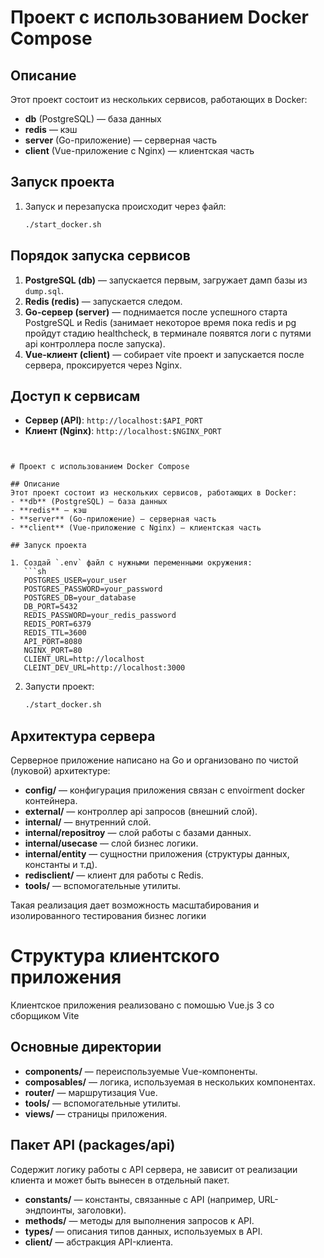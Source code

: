# Проект с использованием Docker Compose

## Описание
Этот проект состоит из нескольких сервисов, работающих в Docker:
- **db** (PostgreSQL) — база данных
- **redis** — кэш
- **server** (Go-приложение) — серверная часть
- **client** (Vue-приложение с Nginx) — клиентская часть

## Запуск проекта

1. Запуск и перезапуска происходит через файл:
   ```sh
   ./start_docker.sh
   ```

## Порядок запуска сервисов

1. **PostgreSQL (db)** — запускается первым, загружает дамп базы из `dump.sql`.
2. **Redis (redis)** — запускается следом.
3. **Go-сервер (server)** — поднимается после успешного старта PostgreSQL и Redis (занимает некоторое время пока redis и pg пройдут стадию healthcheck, в терминале появятся логи с путями api контроллера после запуска).
4. **Vue-клиент (client)** — собирает vite проект и запускается после сервера, проксируется через Nginx.

## Доступ к сервисам
- **Сервер (API)**: `http://localhost:$API_PORT`
- **Клиент (Nginx)**: `http://localhost:$NGINX_PORT`

```


# Проект с использованием Docker Compose

## Описание
Этот проект состоит из нескольких сервисов, работающих в Docker:
- **db** (PostgreSQL) — база данных
- **redis** — кэш
- **server** (Go-приложение) — серверная часть
- **client** (Vue-приложение с Nginx) — клиентская часть

## Запуск проекта

1. Создай `.env` файл с нужными переменными окружения:
   ```sh
   POSTGRES_USER=your_user
   POSTGRES_PASSWORD=your_password
   POSTGRES_DB=your_database
   DB_PORT=5432
   REDIS_PASSWORD=your_redis_password
   REDIS_PORT=6379
   REDIS_TTL=3600
   API_PORT=8080
   NGINX_PORT=80
   CLIENT_URL=http://localhost
   CLEINT_DEV_URL=http://localhost:3000
   ```

2. Запусти проект:
   ```sh
   ./start_docker.sh
   ```

## Архитектура сервера

Серверное приложение написано на Go и организовано по чистой (луковой) архитектуре:
- **config/** — конфигурация приложения связан с envoirment docker контейнера.
- **external/** — контроллер api запросов (внешний слой).
- **internal/** — внутренний слой.
- **internal/repositroy** — слой работы с базами данных.
- **internal/usecase** — слой бизнес логики.
- **internal/entity** — сущностни приложения (структуры данных, константы и т.д).
- **redisclient/** — клиент для работы с Redis.
- **tools/** — вспомогательные утилиты.

Такая реализация дает возможность масштабирования и изолированного тестирования бизнес логики


# Структура клиентского приложения

Клиентское приложения реализовано с помошью Vue.js 3 со сборщиком Vite

## Основные директории

- **components/** — переиспользуемые Vue-компоненты.
- **composables/** — логика, используемая в нескольких компонентах.
- **router/** — маршрутизация Vue.
- **tools/** — вспомогательные утилиты.
- **views/** — страницы приложения.

## Пакет API (packages/api)

Содержит логику работы с API сервера, не зависит от реализации клиента и может быть вынесен в отдельный пакет.

- **constants/** — константы, связанные с API (например, URL-эндпоинты, заголовки).
- **methods/** — методы для выполнения запросов к API.
- **types/** — описания типов данных, используемых в API.
- **client/** — абстракция API-клиента.





